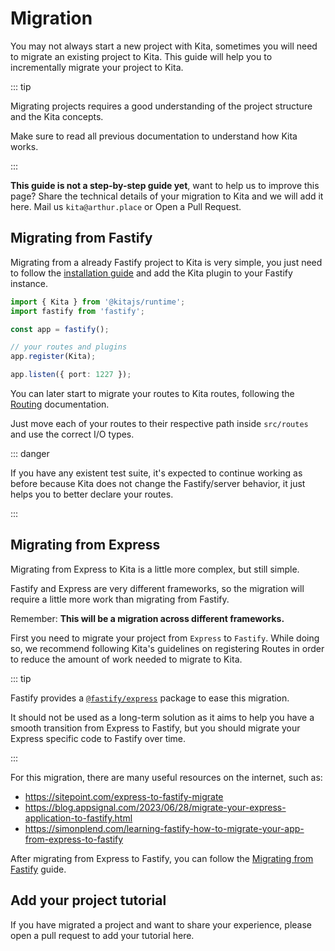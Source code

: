# Migration

You may not always start a new project with Kita, sometimes you will need to
migrate an existing project to Kita. This guide will help you to incrementally
migrate your project to Kita.

::: tip

Migrating projects requires a good understanding of the project structure and
the Kita concepts.

Make sure to read all previous documentation to understand how Kita works.

:::

**This guide is not a step-by-step guide yet**, want to help us to improve this
page? Share the technical details of your migration to Kita and we will add it
here. Mail us `kita@arthur.place` or Open a Pull Request.

## Migrating from Fastify

Migrating from a already Fastify project to Kita is very simple, you just need
to follow the [installation guide](../quickstart.md) and add the Kita plugin to
your Fastify instance.

```ts
import { Kita } from '@kitajs/runtime';
import fastify from 'fastify';

const app = fastify();

// your routes and plugins
app.register(Kita);

app.listen({ port: 1227 });
```

You can later start to migrate your routes to Kita routes, following the
[Routing](../routing/index.md) documentation.

Just move each of your routes to their respective path inside `src/routes` and
use the correct I/O types.

::: danger

If you have any existent test suite, it's expected to continue working as before
because Kita does not change the Fastify/server behavior, it just helps you to
better declare your routes.

:::

## Migrating from Express

Migrating from Express to Kita is a little more complex, but still simple.

Fastify and Express are very different frameworks, so the migration will require
a little more work than migrating from Fastify.

Remember: **This will be a migration across different frameworks.**

First you need to migrate your project from `Express` to `Fastify`. While doing
so, we recommend following Kita's guidelines on registering Routes in order to
reduce the amount of work needed to migrate to Kita.

::: tip

Fastify provides a
[`@fastify/express`](https://github.com/fastify/fastify-express) package to ease
this migration.

It should not be used as a long-term solution as it aims to help you have a
smooth transition from Express to Fastify, but you should migrate your Express
specific code to Fastify over time.

:::

For this migration, there are many useful resources on the internet, such as:

- https://sitepoint.com/express-to-fastify-migrate
- https://blog.appsignal.com/2023/06/28/migrate-your-express-application-to-fastify.html
- https://simonplend.com/learning-fastify-how-to-migrate-your-app-from-express-to-fastify

After migrating from Express to Fastify, you can follow the
[Migrating from Fastify](#migrating-from-fastify) guide.

## Add your project tutorial

If you have migrated a project and want to share your experience, please open a
pull request to add your tutorial here.
